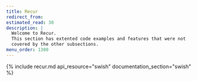 ```yaml
---
title: Recur
redirect_from:
estimated_read: 30
description: |
  Welcome to Recur.
  This section has extented code examples and features that were not
  covered by the other subsections.
menu_order: 1300
---
```


{% include recur.md api_resource="swish" documentation_section="swish" %}
